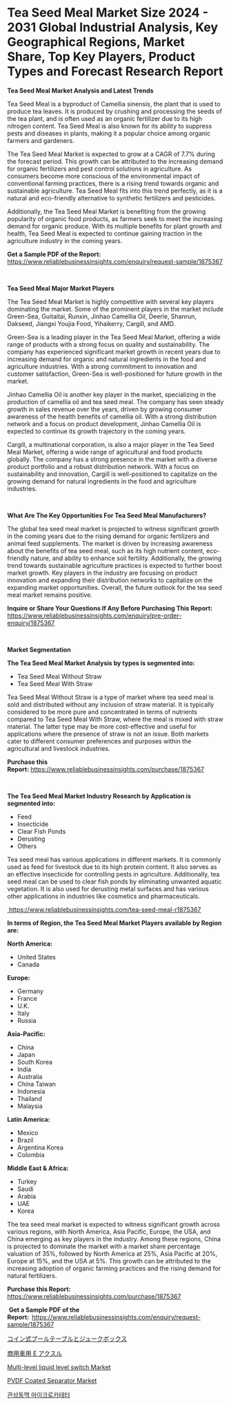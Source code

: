 <p><h1>Tea Seed Meal Market Size 2024 - 2031 Global Industrial Analysis, Key Geographical Regions, Market Share, Top Key Players, Product Types and Forecast Research Report</h1></p><p><strong>Tea Seed Meal Market Analysis and Latest Trends</strong></p>
<p><p>Tea Seed Meal is a byproduct of Camellia sinensis, the plant that is used to produce tea leaves. It is produced by crushing and processing the seeds of the tea plant, and is often used as an organic fertilizer due to its high nitrogen content. Tea Seed Meal is also known for its ability to suppress pests and diseases in plants, making it a popular choice among organic farmers and gardeners.</p><p>The Tea Seed Meal Market is expected to grow at a CAGR of 7.7% during the forecast period. This growth can be attributed to the increasing demand for organic fertilizers and pest control solutions in agriculture. As consumers become more conscious of the environmental impact of conventional farming practices, there is a rising trend towards organic and sustainable agriculture. Tea Seed Meal fits into this trend perfectly, as it is a natural and eco-friendly alternative to synthetic fertilizers and pesticides.</p><p>Additionally, the Tea Seed Meal Market is benefiting from the growing popularity of organic food products, as farmers seek to meet the increasing demand for organic produce. With its multiple benefits for plant growth and health, Tea Seed Meal is expected to continue gaining traction in the agriculture industry in the coming years.</p></p>
<p><strong>Get a Sample PDF of the Report:&nbsp;</strong> <a href="https://www.reliablebusinessinsights.com/enquiry/request-sample/1875367">https://www.reliablebusinessinsights.com/enquiry/request-sample/1875367</a></p>
<p>&nbsp;</p>
<p><strong>Tea Seed Meal Major Market Players</strong></p>
<p><p>The Tea Seed Meal Market is highly competitive with several key players dominating the market. Some of the prominent players in the market include Green-Sea, Guitaitai, Runxin, Jinhao Camellia Oil, Deerle, Shanrun, Dakseed, Jiangxi Youjia Food, Yihaikerry, Cargill, and AMD.</p><p>Green-Sea is a leading player in the Tea Seed Meal Market, offering a wide range of products with a strong focus on quality and sustainability. The company has experienced significant market growth in recent years due to increasing demand for organic and natural ingredients in the food and agriculture industries. With a strong commitment to innovation and customer satisfaction, Green-Sea is well-positioned for future growth in the market.</p><p>Jinhao Camellia Oil is another key player in the market, specializing in the production of camellia oil and tea seed meal. The company has seen steady growth in sales revenue over the years, driven by growing consumer awareness of the health benefits of camellia oil. With a strong distribution network and a focus on product development, Jinhao Camellia Oil is expected to continue its growth trajectory in the coming years.</p><p>Cargill, a multinational corporation, is also a major player in the Tea Seed Meal Market, offering a wide range of agricultural and food products globally. The company has a strong presence in the market with a diverse product portfolio and a robust distribution network. With a focus on sustainability and innovation, Cargill is well-positioned to capitalize on the growing demand for natural ingredients in the food and agriculture industries.</p></p>
<p>&nbsp;</p>
<p><strong>What Are The Key Opportunities For Tea Seed Meal Manufacturers?</strong></p>
<p><p>The global tea seed meal market is projected to witness significant growth in the coming years due to the rising demand for organic fertilizers and animal feed supplements. The market is driven by increasing awareness about the benefits of tea seed meal, such as its high nutrient content, eco-friendly nature, and ability to enhance soil fertility. Additionally, the growing trend towards sustainable agriculture practices is expected to further boost market growth. Key players in the industry are focusing on product innovation and expanding their distribution networks to capitalize on the expanding market opportunities. Overall, the future outlook for the tea seed meal market remains positive.</p></p>
<p><strong>Inquire or Share Your Questions If Any Before Purchasing This Report:</strong> <a href="https://www.reliablebusinessinsights.com/enquiry/pre-order-enquiry/1875367">https://www.reliablebusinessinsights.com/enquiry/pre-order-enquiry/1875367</a></p>
<p>&nbsp;</p>
<p><strong>Market Segmentation</strong></p>
<p><strong>The Tea Seed Meal Market Analysis by types is segmented into:</strong></p>
<p><ul><li>Tea Seed Meal Without Straw</li><li>Tea Seed Meal With Straw</li></ul></p>
<p><p>Tea Seed Meal Without Straw is a type of market where tea seed meal is sold and distributed without any inclusion of straw material. It is typically considered to be more pure and concentrated in terms of nutrients compared to Tea Seed Meal With Straw, where the meal is mixed with straw material. The latter type may be more cost-effective and useful for applications where the presence of straw is not an issue. Both markets cater to different consumer preferences and purposes within the agricultural and livestock industries.</p></p>
<p><strong>Purchase this Report:&nbsp;</strong><a href="https://www.reliablebusinessinsights.com/purchase/1875367">https://www.reliablebusinessinsights.com/purchase/1875367</a></p>
<p>&nbsp;</p>
<p><strong>The Tea Seed Meal Market Industry Research by Application is segmented into:</strong></p>
<p><ul><li>Feed</li><li>Insecticide</li><li>Clear Fish Ponds</li><li>Derusting</li><li>Others</li></ul></p>
<p><p>Tea seed meal has various applications in different markets. It is commonly used as feed for livestock due to its high protein content. It also serves as an effective insecticide for controlling pests in agriculture. Additionally, tea seed meal can be used to clear fish ponds by eliminating unwanted aquatic vegetation. It is also used for derusting metal surfaces and has various other applications in industries like cosmetics and pharmaceuticals.</p></p>
<p><a href="https://www.reliablebusinessinsights.com/tea-seed-meal-r1875367">&nbsp;https://www.reliablebusinessinsights.com/tea-seed-meal-r1875367</a></p>
<p><strong>In terms of Region, the Tea Seed Meal Market Players available by Region are:</strong></p>
<p>
    <p> <strong> North America: </strong>
        <ul>
            <li>United States</li>
            <li>Canada</li>
        </ul>
        </p> 
    <p> <strong> Europe: </strong>
        <ul>
            <li>Germany</li>
            <li>France</li>
            <li>U.K.</li>
            <li>Italy</li>
            <li>Russia</li>
        </ul>
        </p> 
    <p> <strong> Asia-Pacific: </strong>
        <ul>
            <li>China</li>
            <li>Japan</li>
            <li>South Korea</li>
            <li>India</li>
            <li>Australia</li>
            <li>China Taiwan</li>
            <li>Indonesia</li>
            <li>Thailand</li>
            <li>Malaysia</li>
        </ul>
        </p> 
    <p> <strong> Latin America: </strong>
        <ul>
            <li>Mexico</li>
            <li>Brazil</li>
            <li>Argentina Korea</li>
            <li>Colombia</li>
        </ul>
        </p> 
    <p> <strong> Middle East & Africa: </strong>
        <ul>
            <li>Turkey</li>
            <li>Saudi</li>
            <li>Arabia</li>
            <li>UAE</li>
            <li>Korea</li>
        </ul>
    </p>
    </p>
<p><p>The tea seed meal market is expected to witness significant growth across various regions, with North America, Asia Pacific, Europe, the USA, and China emerging as key players in the industry. Among these regions, China is projected to dominate the market with a market share percentage valuation of 35%, followed by North America at 25%, Asia Pacific at 20%, Europe at 15%, and the USA at 5%. This growth can be attributed to the increasing adoption of organic farming practices and the rising demand for natural fertilizers.</p></p>
<p><strong>Purchase this Report: </strong><a href="https://www.reliablebusinessinsights.com/purchase/1875367">https://www.reliablebusinessinsights.com/purchase/1875367</a></p>
<p>&nbsp;<strong>Get a Sample PDF of the Report:&nbsp;&nbsp;</strong><a href="https://www.reliablebusinessinsights.com/enquiry/request-sample/1875367">https://www.reliablebusinessinsights.com/enquiry/request-sample/1875367</a></p>
<p><strong></strong></p>
<p><p><a href="https://github.com/EstaSprer20231/Market-Research-Report-List-2/blob/main/1927837119715.md">コイン式プールテーブルとジュークボックス</a></p><p><a href="https://github.com/klon646/Market-Research-Report-List-1/blob/main/6466242119716.md">商用車用 E アクスル</a></p><p><a href="https://github.com/sonuprakash1/Market-Research-Report-List-3/blob/main/multi-level-liquid-level-switch-market.md">Multi-level liquid level switch Market</a></p><p><a href="https://github.com/jhcraigie/Market-Research-Report-List-3/blob/main/pvdf-coated-separator-market.md">PVDF Coated Separator Market</a></p><p><a href="https://github.com/wallacBahrtyinger567686/Market-Research-Report-List-2/blob/main/5677849126867.md">관상동맥 마이크로카테터</a></p></p>